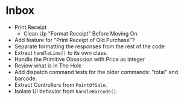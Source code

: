 # Inbox

- Print Receipt
  - Clean Up "Format Receipt" Before Moving On.
- Add feature for "Print Receipt of Old Purchase"?
- Separate formatting the responses from the rest of the code
- Extract `handleLine()` to its own class.
- Handle the Primitive Obsession with Price as integer
- Review what is in The Hole
- Add dispatch command tests for the older commands: "total" and barcode.
- Extract Controllers from `PointOfSale`.
- Isolate UI behavior from `handleBarcode()`.
